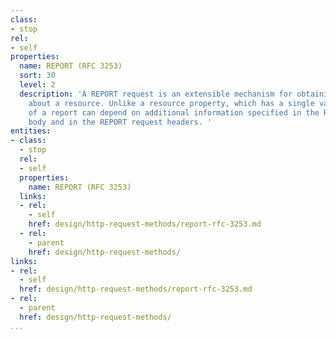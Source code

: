 ```yaml
---
class:
- stop
rel:
- self
properties:
  name: REPORT (RFC 3253)
  sort: 30
  level: 2
  description: 'A REPORT request is an extensible mechanism for obtaining information
    about a resource. Unlike a resource property, which has a single value, the value
    of a report can depend on additional information specified in the REPORT request
    body and in the REPORT request headers. '
entities:
- class:
  - stop
  rel:
  - self
  properties:
    name: REPORT (RFC 3253)
  links:
  - rel:
    - self
    href: design/http-request-methods/report-rfc-3253.md
  - rel:
    - parent
    href: design/http-request-methods/
links:
- rel:
  - self
  href: design/http-request-methods/report-rfc-3253.md
- rel:
  - parent
  href: design/http-request-methods/
...
```

